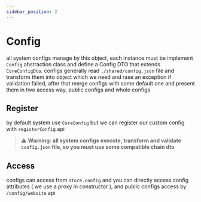 ```yaml
---
sidebar_position: 2
---
```


# Config
all system configs manage by this object, each instance must be implement `Config` abstraction class  and define a Config DTO that extends `CoreConfigDto`. configs generally read `./shared/config.json` file and transform them into object which we need and rase an exception if validation failed, after that merge configs with some default one and present them in two access way, public configs and whole configs

## Register
by default system use `CoreConfig` but we can register our custom config with `registerConfig` api
> :warning: **Warning: all system configs execute, transform and validate `config.json` file, so you must use some compatible chain dto**

## Access
configs can access from `store.config` and you can directly access config attributes ( we use a proxy in constructor ), and public configs access by `/config/website` api